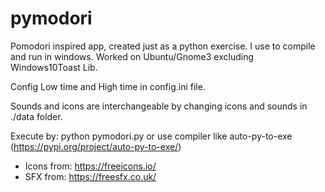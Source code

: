 # pymodori

Pomodori inspired app, created just as a python exercise.
I use to compile and run in windows.
Worked on Ubuntu/Gnome3 excluding Windows10Toast Lib.

Config Low time and High time in config.ini file.

Sounds and icons are interchangeable by changing icons and sounds in ./data folder.

Execute by: python pymodori.py or use compiler like auto-py-to-exe (https://pypi.org/project/auto-py-to-exe/)

- Icons from: https://freeicons.io/
- SFX from: https://freesfx.co.uk/
